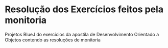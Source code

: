 # Resolução dos Exercícios feitos pela monitoria 
Projetos BlueJ do exercícios da apostila de Desenvolvimento Orientado a Objetos contendo as resoluções de monitoria
